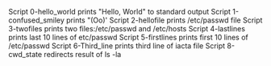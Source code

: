 Script 0-hello_world prints "Hello, World" to standard output
Script 1-confused_smiley prints "(Oo)'
Script 2-hellofile prints /etc/passwd file
Script 3-twofiles prints two files:/etc/passwd and /etc/hosts
Script 4-lastlines prints last 10 lines of etc/passwd
Script 5-firstlines prints first 10 lines of /etc/passwd
Script 6-Third_line prints third line of iacta file
Script 8-cwd_state redirects result of ls -la
